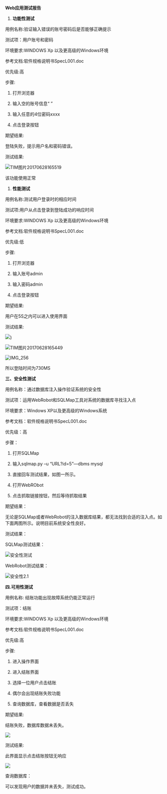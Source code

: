 **Web应用测试报告**

1.  **功能性测试**

用例名称:验证输入错误的账号密码后是否能够正确提示

测试项：用户账号和密码

环境要求:WINDOWS Xp 以及更高级的Windows环境

参考文档:软件规格说明书SpecL001.doc

优先级:高

步骤:

1.  打开浏览器

2.  输入空的账号信息“ ”

3.  输入任意的4位密码xxxx

4.  点击登录按钮

期望结果:

登陆失败，提示用户名和密码错误。

测试结果:

![TIM图片20170628165519](image/01.png)

该功能使用正常

1.  **性能测试**

用例名称:测试用户登录时的相应时间

测试项:用户从点击登录到登陆成功的响应时间

环境要求:WINDOWS Xp 以及更高级的Windows环境

参考文档:软件规格说明书SpecL001.doc

优先级:低

步骤:

1.  打开浏览器

2.  输入账号admin

3.  输入密码admin

4.  点击登录按钮

期望结果:

用户在5S之内可以进入使用界面

测试结果:

![](image/02.png))

![TIM图片20170628165449](image/03.png)

![IMG\_256](image/04.png)

所以登陆时间为730MS

**三、安全性测试**

用例名称：通过数据库注入操作验证系统的安全性

测试项：运用WebRobot和SQLMap工具对系统的数据库寻找注入点

环境要求：Windows XP以及更高级的Windows系统

参考文档：软件规格说明书SpecL001.doc

优先级：高

步骤：

1.  打开SQLMap

2.  输入sqlmap.py –u “URL?id=5”—dbms mysql

3.  直接回车测试结果，如图一所示。

4.  打开WebRObot

5.  点击抓取链接按钮，然后等待抓取结果

期望结果：

无论是SQLMap或者WebRobot的注入数据库结果，都无法找到合适的注入点。如下面两图所示。说明目前系统安全性良好。

测试结果：

SQLMap测试结果：

![安全性测试](image/05.png)

WebRobot测试结果：

![安全性2.1](image/06.png)

**四.可用性测试**

用例名称: 结账功能出现故障系统仍能正常运行

测试项：结账

环境要求:WINDOWS Xp 以及更高级的Windows环境

参考文档:软件规格说明书SpecL001.doc

优先级:高

步骤:

1.  进入操作界面

2.  进入结账界面

3.  选择一位用户点击结账

4.  偶尔会出现结账失败功能

5.  查询数据库，查看数据是否丢失

期望结果:

结账失败，数据库数据未丢失。

![](image/07.png)

测试结果:

此界面显示点击结账按钮无响应

![](image/08.png)

查询数据库：

可以发现用户的数据并未丢失，测试成功。
